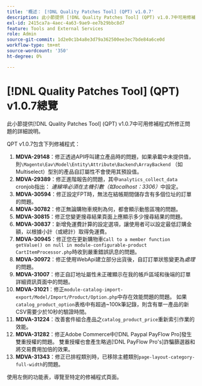 ```yaml
---
title: '概述： [!DNL Quality Patches Tool] (QPT) v1.0.7'
description: 此小節提供 [!DNL Quality Patches Tool] (QPT) v1.0.7中可用修補程式所修正問題的詳細說明。
exl-id: 2415ca7a-4aec-4a63-9ae9-ee7b29bbc8d7
feature: Tools and External Services
role: Admin
source-git-commit: 1d2e0c1b4a8e3d79a362500ee3ec7bde84a6ce0d
workflow-type: tm+mt
source-wordcount: '350'
ht-degree: 0%

---
```


# [!DNL Quality Patches Tool] (QPT) v1.0.7總覽

此小節提供[!DNL Quality Patches Tool] (QPT) v1.0.7中可用修補程式所修正問題的詳細說明。

QPT v1.0.7包含下列修補程式：

1. **MDVA-29148**：修正透過API呼叫建立產品時的問題，如果承載中未提供值，則`\Magento\Eav\Model\Entity\Attribute\Backend\ArrayBackend` （如Multiselect）型別的產品自訂屬性不會使用其預設值。
1. **MDVA-29389**：修正進階報告的問題，其中`analytics_collect_data` cronjob指出： *連線埠必須在主機引數（如localhost：3306）*&#x200B;中設定。
1. **MDVA-30594**：修正設定FPT時，無法在結帳期間儲存含有多個位址的訂單的問題。
1. **MDVA-30782**：修正無論購物車規則為何，都會顯示動態區塊的問題。
1. **MDVA-30815**：修正您變更搜尋結果頁面上應顯示多少搜尋結果的問題。
1. **MDVA-30837**：新增免運費計算的設定選項，讓使用者可以設定最低訂購金額，以根據小計（或總計）取得免運費。
1. **MDVA-30945**：修正您在更新購物車`Call to a member function getValue() on null in module-configurable-product CartItemProcessor.php`時收到嚴重錯誤訊息的問題。
1. **MDVA-30972**：修正使用WebApi建立部分出貨後，自訂訂單狀態變更為&#x200B;*處理*&#x200B;的問題。
1. **MDVA-31007**：修正自訂地址屬性未正確顯示在我的帳戶區域和後端的訂單詳細資訊頁面中的問題。
1. **MDVA-31021**：修正`module-catalog-import-export/Model/Import/Product/Option.php`中存在效能問題的問題。 如果`catalog_product_option`表格中有超過~100k筆記錄，則含有單一產品的新CSV需要少於10秒的驗證時間。
1. **MDVA-31224**：改善套件組合產品之`catalog_product_price`重新索引作業的效能。
1. **MDVA-31282**：修正Adobe Commerce中[!DNL Paypal PayFlow Pro]發生雙重授權的問題。 雙重授權也會產生略過[!DNL PayFlow Pro's]詐騙篩選器和將交易費用加倍的效果。
1. **MDVA-31343**：修正已排程類別時，已移除主體類別`page-layout-category-full-width`的問題。

使用左側的功能表，導覽至特定的修補程式頁面。
